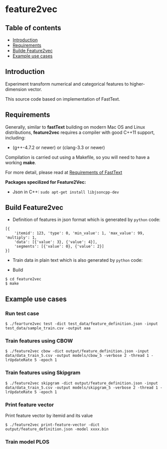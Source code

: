 # feature2vec


## Table of contents

* [Introduction](#introduction)
* [Requirements](#requirements)
* [Builde Feature2vec](#building-feature2vec)
* [Example use cases](#example-use-cases)

## Introduction

Experiment transform numerical and categorical features to higher-dimension vector.

This source code based on implementation of FastText.


## Requirements

Generally, similar to **fastText** building on modern Mac OS and Linux distributions, **feature2vec** requires a compiler with good C++11 support, including:

* (g++-4.7.2 or newer) or (clang-3.3 or newer)

Compilation is carried out using a Makefile, so you will need to have a working **make**.

For more detail, please read at [Requirements of FastText](https://github.com/facebookresearch/fastText/blob/master/README.md#requirements)

**Packages specilized for Feature2Vec:**

*  Json in C++: ```sudo apt-get install libjsoncpp-dev```

## Build Feature2vec

- Definition of features in json format which is generated by `python` code:

```
[{
    'itemid': 123, 'type': 0, 'min_value': 1, 'max_value': 99, 'multiply': 1,
    'data': [{'value': 3}, {'value': 4}], 
    'segments': [{'value': 0}, {'value': 2}]
}]
```

- Train data in plain text which is also generated by `python` code:

- Build

```
$ cd feature2vec
$ make
```

## Example use cases

### Run test case

```
$ ./fearture2vec test -dict test_data/feature_definition.json -input test_data/sample_train.csv -output aaa
```

### Train features using CBOW

```
$ ./feature2vec cbow -dict output/feature_definition.json -input data/data_train_5.csv -output models/cbow_5 -verbose 2 -thread 1 -lrUpdateRate 5 -epoch 1
```

### Train features using Skipgram

```
$ ./feature2vec skipgram -dict output/feature_definition.json -input data/data_train_5.csv -output models/skipgram_5 -verbose 2 -thread 1 -lrUpdateRate 5 -epoch 1
```

### Print feature vector
Print feature vector by itemid and its value

```
$ ./feature2vec print-feature-vector -dict output/feature_definition.json -model xxxx.bin
```

### Train model PLOS